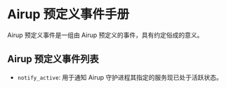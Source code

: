 # Airup 预定义事件手册
Airup 预定义事件是一组由 Airup 预定义的事件，具有约定俗成的意义。

## Airup 预定义事件列表
 - `notify_active`: 用于通知 Airup 守护进程其指定的服务现已处于活跃状态。